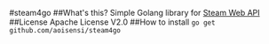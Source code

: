 #steam4go
##What's this?
Simple Golang library for [Steam Web API](http://steamcommunity.com/dev)
##License
Apache License V2.0
##How to install
`go get github.com/aoisensi/steam4go`
